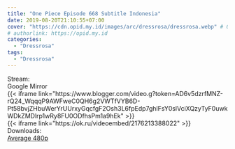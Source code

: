 ```yaml
---
title: "One Piece Episode 668 Subtitle Indonesia"
date: 2019-08-20T21:10:55+07:00
cover: "https://cdn.opid.my.id/images/arc/dressrosa/dressrosa.webp" # Optional, cover
# authorlink: https://opid.my.id
categories:
  - "Dressrosa"
tags:
  - "Dressrosa"
---
```

<div class="ui menu violet borderless inverted">
  <div class="header item active">
        Stream:
    </div>
  <a class="active item" data-tab="google">
    <i class="google drive icon"></i> Google
  </a>
  <a class="item nounderline" data-tab="mirror">
    <i class="odnoklassniki icon"></i> Mirror
  </a>
</div>
<div class="ui bottom attached tab segment active" style="border:0 !important;" data-tab="google">
{{< iframe link="https://www.blogger.com/video.g?token=AD6v5dzrfMNZ-rQ24_WqqqP9AWFweC0QH6g2VWTfVYB6D-Pt58bvjZHbuWerYrUUrxyGqcfgF2Osh3L6fpEdp7ghlFsY0slVciXQzyTyF0uwkWDkZMDlrp1wRy8FU0ODfhsPm1a9hEk" >}}
</div>
<div class="ui bottom attached tab segment" style="border:0 !important;" data-tab="mirror">
{{< iframe link="https://ok.ru/videoembed/2176213388022" >}}
</div>
<div class="ui menu violet borderless inverted">
  <div class="header item active">
        Downloads:
    </div>
  <a class="item nounderline" href="https://ouo.io/lw4RHv" target="_blank" rel="dofollow"><i class="google drive icon"></i>
    Average 480p</a>
</div>